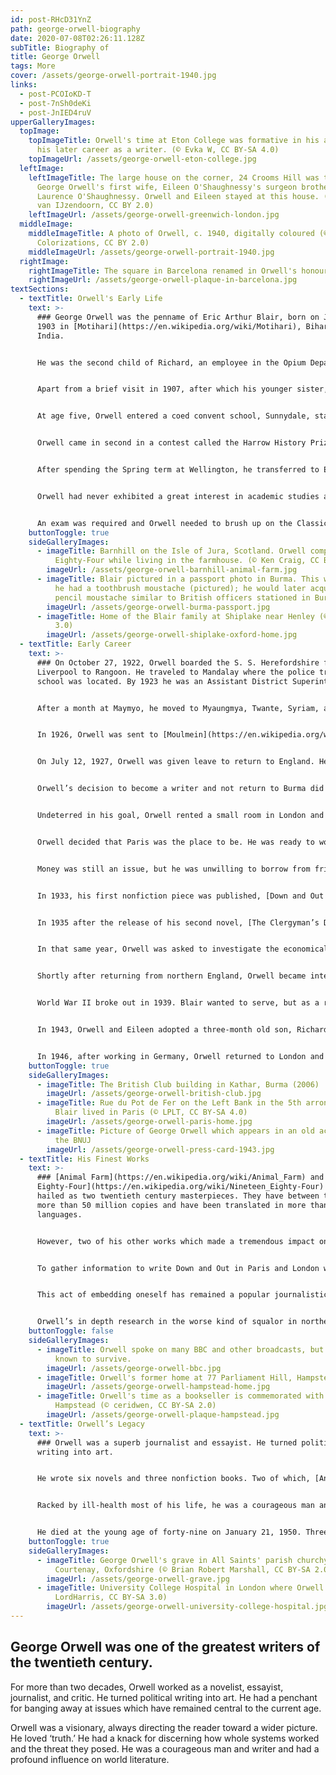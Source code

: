 ```yaml
---
id: post-RHcD31YnZ
path: george-orwell-biography
date: 2020-07-08T02:26:11.128Z
subTitle: Biography of
title: George Orwell
tags: More
cover: /assets/george-orwell-portrait-1940.jpg
links:
  - post-PCOIoKD-T
  - post-7nSh0deKi
  - post-JnIED4ruV
upperGalleryImages:
  topImage:
    topImageTitle: Orwell's time at Eton College was formative in his attitude and
      his later career as a writer. (© Evka W, CC BY-SA 4.0)
    topImageUrl: /assets/george-orwell-eton-college.jpg
  leftImage:
    leftImageTitle: The large house on the corner, 24 Crooms Hill was the home of
      George Orwell's first wife, Eileen O'Shaughnessy's surgeon brother
      Laurence O'Shaughnessy. Orwell and Eileen stayed at this house. (© Patrick
      van IJzendoorn, CC BY 2.0)
    leftImageUrl: /assets/george-orwell-greenwich-london.jpg
  middleImage:
    middleImageTitle: A photo of Orwell, c. 1940, digitally coloured (© Cassowary
      Colorizations, CC BY 2.0)
    middleImageUrl: /assets/george-orwell-portrait-1940.jpg
  rightImage:
    rightImageTitle: The square in Barcelona renamed in Orwell's honour (© victorgrigas, CC0)
    rightImageUrl: /assets/george-orwell-plaque-in-barcelona.jpg
textSections:
  - textTitle: Orwell's Early Life
    text: >-
      ### George Orwell was the penname of Eric Arthur Blair, born on June 25,
      1903 in [Motihari](https://en.wikipedia.org/wiki/Motihari), Bihar, British
      India.


      He was the second child of Richard, an employee in the Opium Department of the [Indian Civil Service](https://en.wikipedia.org/wiki/Indian_Civil_Service_(British_India)), and his wife, Ida Mabel Limouzine. At the age of one, his mother took him and his older sister, Marjorie, to England and settled in Henley-on-Thames in Oxfordshire.


      Apart from a brief visit in 1907, after which his younger sister, Avril, was born, Eric did not see his father again until 1912.


      At age five, Orwell entered a coed convent school, Sunnydale, staffed by Anglican nuns. His mother wanted him to attend a preparatory school. The family’s finances were modest, but of her brother knew the headmaster at [St. Cyprian School](https://en.wikipedia.org/wiki/St_Cyprian's_School) in Eastbourne, Sussex. A private financial arrangement was made and Orwell was enrolled as a boarding student.


      Orwell came in second in a contest called the Harrow History Prize in 1916 and earned a scholarship to [Wellington College](https://en.wikipedia.org/wiki/Wellington_College,_Berkshire) and [Eton](https://en.wikipedia.org/wiki/Eton_College). A place at Eton was not readily available.


      After spending the Spring term at Wellington, he transferred to Eton as a [King’s Scholar](https://en.wikipedia.org/wiki/King's_Scholar) in January of 1917 and remained there until December 1921.


      Orwell had never exhibited a great interest in academic studies at Eton. His father didn’t feel he could earn a scholarship. In lieu of college, Orwell’s father decided that he should join the Indian Police Service.


      An exam was required and Orwell needed to brush up on the Classics, English, and history. He enrolled at Craighurst, a specialized school that trained students for specific goals. Orwell passed the exam. He chose a post in Burma, because his maternal grandmother lived in Moulmein.
    buttonToggle: true
    sideGalleryImages:
      - imageTitle: Barnhill on the Isle of Jura, Scotland. Orwell completed Nineteen
          Eighty-Four while living in the farmhouse. (© Ken Craig, CC BY-SA 2.0)
        imageUrl: /assets/george-orwell-barnhill-animal-farm.jpg
      - imageTitle: Blair pictured in a passport photo in Burma. This was the last time
          he had a toothbrush moustache (pictured); he would later acquire a
          pencil moustache similar to British officers stationed in Burma.
        imageUrl: /assets/george-orwell-burma-passport.jpg
      - imageTitle: Home of the Blair family at Shiplake near Henley (© Motmit, CC BY-SA
          3.0)
        imageUrl: /assets/george-orwell-shiplake-oxford-home.jpg
  - textTitle: Early Career
    text: >-
      ### On October 27, 1922, Orwell boarded the S. S. Herefordshire from
      Liverpool to Rangoon. He traveled to Mandalay where the police training
      school was located. By 1923 he was an Assistant District Superintendent.


      After a month at Maymyo, he moved to Myaungmya, Twante, Syriam, and Insein. Influenced by the British officers stationed in Burma, Orwell changed his appearance. He changed his usual toothbrush mustache to a pencil one and a blue circle tattooed on each knuckle. He retained this look for the rest of his life.


      In 1926, Orwell was sent to [Moulmein](https://en.wikipedia.org/wiki/Mawlamyine). His grandmother had died in 1925. During his stay, an elephant, reportedly, went on a rampage and killed a man. Orwell shot and killed the elephant. However, the elephant belonged to Steel Brothers, the largest timber company in Burma. As punishment, Orwell and he was transferred to Katha. While on jungle patrol, he contracted dengue fever, a mosquito-borne tropical disease.


      On July 12, 1927, Orwell was given leave to return to England. He concluded that his time in Burma had been a mistake. The snobbery and bias he’d observed at St. Cyprian and Eton occurred in Burma. Ironically, he came to the realization that as a British policeman, he hadn’t attempted to solve problems. Indeed, he was part of the problem.


      Orwell’s decision to become a writer and not return to Burma did not go over well with his father and uncle. They felt he was ungrateful, given the sacrifices they had made to put him through two good schools.


      Undeterred in his goal, Orwell rented a small room in London and began to move about London’s slum districts to do research. He exchanged his good suit for an outfit of rags. Although he still had some money in the bank, he endured the misery; freezing rooms and bed bugs.


      Orwell decided that Paris was the place to be. He was ready to work in poverty to get his great book published. He left for France in the spring of 1928. In Paris, he moved about the city, collecting notes for his prospective novel. There was considerable political unrest in Europe. Orwell’s attention was deflected from his fiction and he began to write articles for a stylish left-wing weekly. He signed his work as E. A. Blair.


      Money was still an issue, but he was unwilling to borrow from friends or relatives, Orwell found work as a dishwasher at a luxury hotel. He continued to write to no avail. He left Paris and returned to London in December of 1929. He hadn’t published anything, but he took everything in stride and continued to write. He found work as a tutor, worked in the hop fields exploring the aspects of poverty, and as a teacher.


      In 1933, his first nonfiction piece was published, [Down and Out in Paris and London](https://en.wikipedia.org/wiki/Down_and_Out_in_Paris_and_London). Not wanting to embarrass his family regarding his tramping expeditions, he took George Orwell as his pen name. [George Gissing](https://en.wikipedia.org/wiki/George_Gissing) was a novelist that Orwell admired. ‘Orwell’ was the name of both a Cambridgeshire village and a Suffolk river. His novel, Burmese Days, about his Indian experiences was published in 1934.


      In 1935 after the release of his second novel, [The Clergyman’s Daughter](https://en.wikipedia.org/wiki/A_Clergyman's_Daughter), Orwell met [Eileen O’Shaughnessy](https://en.wikipedia.org/wiki/Eileen_Blair), a college student working on her master’s degree in psychology at University College, London. They shared a passion for the countryside and for literature. They were married a year later, on June 9, 1936.


      In that same year, Orwell was asked to investigate the economically depressed area in northern England. His investigation of the working conditions in the coal mining industry resulted in the publication of [The Road to Wigan Pier](https://en.wikipedia.org/wiki/The_Road_to_Wigan_Pier) in 1937.


      Shortly after returning from northern England, Orwell became interested in the political crisis that was occurring in Spain. Expecting to fight Fascism, he found conflicting ideologies being espoused and was personally accused of being a Trotskyite. He returned home and wrote about his experiences in Homage to Catalonia which was published in 1938.


      World War II broke out in 1939. Blair wanted to serve, but as a result of his health he was found medically unfit. He was hired by the British Broadcasting Corporation (BBC) to help develop programs to counter the propaganda of Nazi Germany.


      In 1943, Orwell and Eileen adopted a three-month old son, Richard Horatio Blair. Orwell and his family spent time at Barnhill on the Isle of Jura where he finished [Animal Farm](https://en.wikipedia.org/wiki/Animal_Farm) in 1945. In that same year, while Orwell was away on a writing assignment, Eileen became sick and died on March 29, 1945.


      In 1946, after working in Germany, Orwell returned to London and started George Orwell Productions. At the same time, he set out actively wife-hunting. In 1947, after recuperating from a bout with tuberculosis, he met [Sonia Brownell](https://en.wikipedia.org/wiki/Sonia_Orwell) in 1949. She agreed to marry him. While in the hospital, he and Sonia were married on October 13, 1949.
    buttonToggle: true
    sideGalleryImages:
      - imageTitle: The British Club building in Kathar, Burma (2006)
        imageUrl: /assets/george-orwell-british-club.jpg
      - imageTitle: Rue du Pot de Fer on the Left Bank in the 5th arrondissement, where
          Blair lived in Paris (© LPLT, CC BY-SA 4.0)
        imageUrl: /assets/george-orwell-paris-home.jpg
      - imageTitle: Picture of George Orwell which appears in an old accreditation for
          the BNUJ
        imageUrl: /assets/george-orwell-press-card-1943.jpg
  - textTitle: His Finest Works
    text: >-
      ### [Animal Farm](https://en.wikipedia.org/wiki/Animal_Farm) and [Nineteen
      Eighty-Four](https://en.wikipedia.org/wiki/Nineteen_Eighty-Four) have been
      hailed as two twentieth century masterpieces. They have between them sold
      more than 50 million copies and have been translated in more than sixty
      languages.


      However, two of his other works which made a tremendous impact on the public were discounted; [Down and Out in Paris and London](https://en.wikipedia.org/wiki/Down_and_Out_in_Paris_and_London) and [The Road to Wigan Pier](https://en.wikipedia.org/wiki/The_Road_to_Wigan_Pier).


      To gather information to write Down and Out in Paris and London was a courageous move n Orwell’s part. While one might question his need to atone for what he believed to be a cruel colonial system in Burma and choose to live in near destitution, one cannot deny the mental strength it took to embed himself in the underbelly of the London slums.


      This act of embedding oneself has remained a popular journalistic tactic for getting at the ‘truth,’ often at risk of bodily harm.


      Orwell’s in depth research in the worse kind of squalor in northern England for The Road to Wigan Pier afforded Orwell the opportunity to function as a ‘theoretical sociologist,’ establishing himself as a major socialist writer.
    buttonToggle: false
    sideGalleryImages:
      - imageTitle: Orwell spoke on many BBC and other broadcasts, but no recordings are
          known to survive.
        imageUrl: /assets/george-orwell-bbc.jpg
      - imageTitle: Orwell's former home at 77 Parliament Hill, Hampstead, London
        imageUrl: /assets/george-orwell-hampstead-home.jpg
      - imageTitle: Orwell's time as a bookseller is commemorated with this plaque in
          Hampstead (© ceridwen, CC BY-SA 2.0)
        imageUrl: /assets/george-orwell-plaque-hampstead.jpg
  - textTitle: Orwell’s Legacy
    text: >-
      ### Orwell was a superb journalist and essayist. He turned political
      writing into art.


      He wrote six novels and three nonfiction books. Two of which, [Animal Farm](https://en.wikipedia.org/wiki/Animal_Farm) and [Nineteen Eighty-Four](https://en.wikipedia.org/wiki/Nineteen_Eighty-Four) are believed by many to have made the greatest and most enduring contribution to our political and cultural life. His work continues to influence generations of journalists.


      Racked by ill-health most of his life, he was a courageous man and writer and left his mark on the English language and culture (‘Big Brother,’ ‘Double Think,’ ‘Orwellian’).


      He died at the young age of forty-nine on January 21, 1950. Three months before Nineteen Eighty-Four was published.
    buttonToggle: true
    sideGalleryImages:
      - imageTitle: George Orwell's grave in All Saints' parish churchyard, Sutton
          Courtenay, Oxfordshire (© Brian Robert Marshall, CC BY-SA 2.0)
        imageUrl: /assets/george-orwell-grave.jpg
      - imageTitle: University College Hospital in London where Orwell died (©
          LordHarris, CC BY-SA 3.0)
        imageUrl: /assets/george-orwell-university-college-hospital.jpg
---
```

## George Orwell was one of the greatest writers of the twentieth century.

For more than two decades, Orwell worked as a novelist, essayist, journalist, and critic. He turned political writing into art. He had a penchant for banging away at issues which have remained central to the current age.

Orwell was a visionary, always directing the reader toward a wider picture. He loved ‘truth.’ He had a knack for discerning how whole systems worked and the threat they posed. He was a courageous man and writer and had a profound influence on world literature.